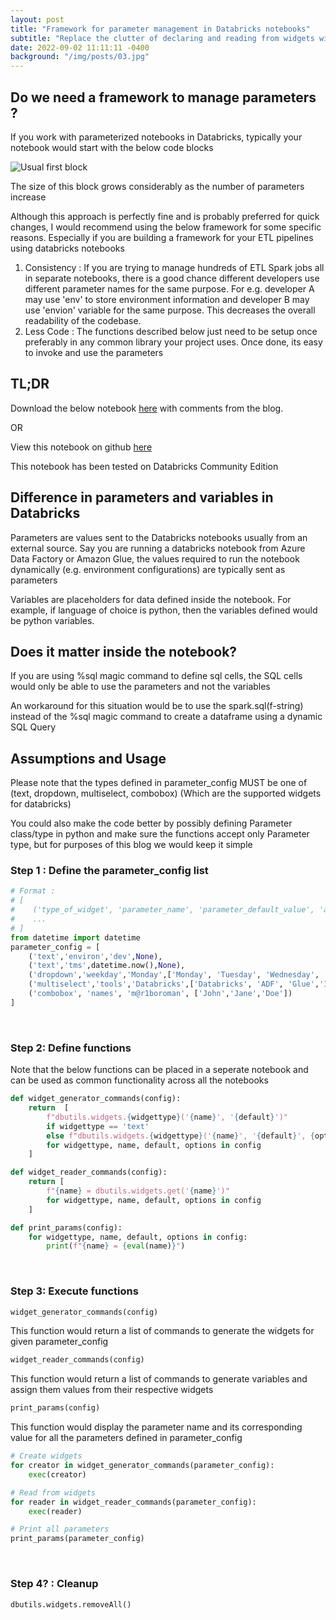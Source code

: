 ```yaml
---
layout: post
title: "Framework for parameter management in Databricks notebooks"
subtitle: "Replace the clutter of declaring and reading from widgets with functions"
date: 2022-09-02 11:11:11 -0400
background: "/img/posts/03.jpg"
---
```


## Do we need a framework to manage parameters ?

If you work with parameterized notebooks in Databricks, typically your notebook would start with the below code blocks

![Usual first block](../../../img/posts/2022-09-02-framework_for_parameter_management/2022-09-02-framework_for_parameter_management.png)

The size of this block grows considerably as the number of parameters increase

Although this approach is perfectly fine and is probably preferred for quick changes, I would recommend using the below framework for some specific reasons. Especially if you are building a framework for your ETL pipelines using databricks notebooks

1. Consistency : If you are trying to manage hundreds of ETL Spark jobs all in separate notebooks, there is a good chance different developers use different parameter names for the same purpose. For e.g. developer A may use 'env' to store environment information and developer B may use 'envion' variable for the same purpose. This decreases the overall readability of the codebase.
2. Less Code : The functions described below just need to be setup once preferably in any common library your project uses. Once done, its easy to invoke and use the parameters

## TL;DR

Download the below notebook [here](../../../notebooks/2022-09-02-framework_for_parameter_management.ipynb) with comments from the blog.

OR

View this notebook on github [here](https://github.com/mar1boroman/databricks-patterns/blob/main/notebooks/2022-09-01-framework_to_generate_and_read_parameters.ipynb)

This notebook has been tested on Databricks Community Edition

## Difference in parameters and variables in Databricks

Parameters are values sent to the Databricks notebooks usually from an external source. Say you are running a databricks notebook from Azure Data Factory or Amazon Glue, the values required to run the notebook dynamically (e.g. environment configurations) are typically sent as parameters

Variables are placeholders for data defined inside the notebook. For example, if language of choice is python, then the variables defined would be python variables.

## Does it matter inside the notebook?

If you are using %sql magic command to define sql cells, the SQL cells would only be able to use the parameters and not the variables

An workaround for this situation would be to use the spark.sql(f-string) instead of the %sql magic command to create a dataframe using a dynamic SQL Query

## Assumptions and Usage

Please note that the types defined in parameter_config MUST be one of (text, dropdown, multiselect, combobox) (Which are the supported widgets for databricks)

You could also make the code better by possibly defining Parameter class/type in python and make sure the functions accept only Parameter type, but for purposes of this blog we would keep it simple

### Step 1 : Define the parameter_config list

```python
# Format :
# [
#    ('type_of_widget', 'parameter_name', 'parameter_default_value', 'additional_options (None for widget type text)'),
#    ...
# ]
from datetime import datetime
parameter_config = [
    ('text','environ','dev',None),
    ('text','tms',datetime.now(),None),
    ('dropdown','weekday','Monday',['Monday', 'Tuesday', 'Wednesday', 'Thursday', 'Friday', 'Saturday', 'Sunday']),
    ('multiselect','tools','Databricks',['Databricks', 'ADF', 'Glue','Informatica','Datastage']),
    ('combobox', 'names', 'm@r1boroman', ['John','Jane','Doe'])
]
```

</br>

### Step 2: Define functions

Note that the below functions can be placed in a seperate notebook and can be used as common functionality across all the notebooks

```python
def widget_generator_commands(config):
    return  [
        f"dbutils.widgets.{widgettype}('{name}', '{default}')"
        if widgettype == 'text'
        else f"dbutils.widgets.{widgettype}('{name}', '{default}', {options})"
        for widgettype, name, default, options in config
    ]

def widget_reader_commands(config):
    return [
        f"{name} = dbutils.widgets.get('{name}')"
        for widgettype, name, default, options in config
    ]

def print_params(config):
    for widgettype, name, default, options in config:
        print(f"{name} = {eval(name)}")

```

</br>

### Step 3: Execute functions

```python
widget_generator_commands(config)
```

This function would return a list of commands to generate the widgets for given parameter_config

```python
widget_reader_commands(config)
```

This function would return a list of commands to generate variables and assign them values from their respective widgets

```python
print_params(config)
```

This function would display the parameter name and its corresponding value for all the parameters defined in parameter_config

```python
# Create widgets
for creator in widget_generator_commands(parameter_config):
    exec(creator)

# Read from widgets
for reader in widget_reader_commands(parameter_config):
    exec(reader)

# Print all parameters
print_params(parameter_config)
```

</br>

### Step 4? : Cleanup

```python
dbutils.widgets.removeAll()
```
